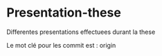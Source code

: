# Presentation-these
Differentes presentations effectuees durant la these

Le mot clé pour les commit est : origin

